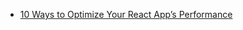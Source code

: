 - [10 Ways to Optimize Your React App’s Performance](https://blog.bitsrc.io/10-ways-to-optimize-your-react-apps-performance-e5e437c9abce)
